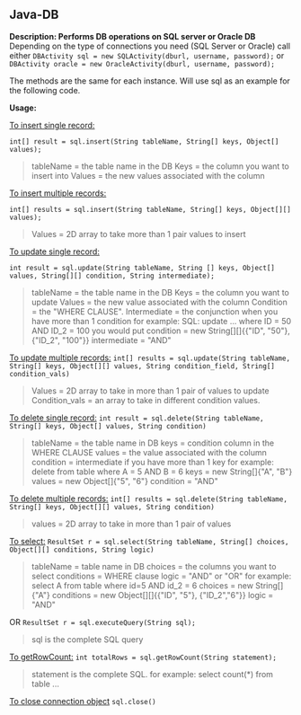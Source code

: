 ## Java-DB
**Description: Performs DB operations on SQL server or Oracle DB**
Depending on the type of connections you need (SQL Server or Oracle) call either 
`DBActivity sql = new SQLActivity(dburl, username, password);` or `DBActivity oracle = new OracleActivity(dburl, username, password);`

The methods are the same for each instance. Will use sql as an example for the following code.

**Usage:**

<u>To insert single record:</u>

`int[] result = sql.insert(String tableName, String[] keys, Object[] values);`

> tableName = the table name in the DB
> Keys = the column you want to insert into
> Values = the new values associated with the column
> 

<u>To insert multiple records: </u>

`int[] results = sql.insert(String tableName, String[] keys, Object[][] values);`

> Values = 2D array to take more than 1 pair values to insert
>

<u>To update single record:</u>

`int result = sql.update(String tableName, String [] keys, Object[] values, String[][] condition, String intermediate);`

> tableName = the table name in the DB
> Keys = the column you want to update
> Values = the new value associated with the column
> Condition = the "WHERE CLAUSE".
> Intermediate = the conjunction when you have more than  1 condition
> for example: 
> SQL: update ...  where ID = 50 AND ID_2 = 100
> you would put condition = new String[][]{{"ID", "50"}, {"ID_2", "100"}} 
> intermediate = "AND"
> 
<u>To update multiple records:</u>
`int[] results = sql.update(String tableName, String[] keys, Object[][] values, String condition_field, String[] condition_vals)`
> Values = 2D array to take in more than 1 pair of values to update
> Condition_vals = an array to take in different condition values.
> 
<u>To delete single record:</u>
`int result = sql.delete(String tableName, String[] keys, Object[] values, String condition)`
> tableName = the table name in DB
> keys = condition column in the WHERE CLAUSE
> values = the value associated with the column
> condition = intermediate if you have more than 1 key
> for example: delete from table where A = 5 AND B = 6
> keys = new String[]{"A", "B"}
> values = new Object[]{"5", "6"}
> condition = "AND"
> 
<u>To delete multiple records:</u>
`int[] results = sql.delete(String tableName, String[] keys, Object[][] values, String condition)`
> values = 2D array to take in more than 1 pair of values
> 
<u>To select:</u>
`ResultSet r = sql.select(String tableName, String[] choices, Object[][] conditions, String logic)`
> tableName = table name in DB
> choices = the columns you want to select
> conditions = WHERE clause
> logic = "AND" or "OR"
> for example: select A from table where id=5 AND id_2 = 6
> choices = new String[]{"A"}
> conditions = new Object[][]{{"ID", "5"}, {"ID_2","6"}}
> logic = "AND"
>  
OR
`ResultSet r = sql.executeQuery(String sql);`
> sql is the complete SQL query
> 
<u>To getRowCount:</u>
`int totalRows = sql.getRowCount(String statement);`
> statement is the complete SQL.
> for example: select count(*) from table ...
> 
<u>To close connection object</u>
`sql.close()`
